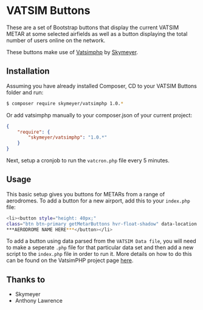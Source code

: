 # VATSIM Buttons
These are a set of Bootstrap buttons that display the current VATSIM METAR at some selected airfields as well as a button displaying the total number of users online on the network.

These buttons make use of [Vatsimphp](https://github.com/skymeyer/Vatsimphp) by [Skymeyer](https://github.com/skymeyer).

## Installation

Assuming you have already installed Composer, CD to your VATSIM Buttons folder and run:

``` bash
$ composer require skymeyer/vatsimphp 1.0.*
```

Or add vatsimphp manually to your composer.json of your current project:

``` json
{
    "require": {
        "skymeyer/vatsimphp": "1.0.*"
    }
}
```

Next, setup a cronjob to run the `vatcron.php` file every 5 minutes.

## Usage

This basic setup gives you buttons for METARs from a range of aerodromes. To add a button for a new airport, add this to your `index.php` file:

``` bash
<li><button style="height: 40px;" 
class="btn btn-primary getMetarButtons hvr-float-shadow" data-location = "***AERODROME ICAO HERE***">
***AERODROME NAME HERE***</button></li>
```

To add a button using data parsed from the `VATSIM Data file`, you will need to make a seperate `.php` file for that particular data set and then add a new script to the `index.php` file in order to run it. More details on how to do this can be found on the VatsimPHP project page [here](https://github.com/skymeyer/Vatsimphp).

## Thanks to

* Skymeyer
* Anthony Lawrence
